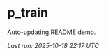 # p_train

Auto-updating README demo.

<!--START_SECTION:status-->
_Last run: 2025-10-18 22:17 UTC_
<!--END_SECTION:status-->






































































































































































































































































































































































































































































































































































































































































































































































































































































































































































































































































































































































































































































































































































































